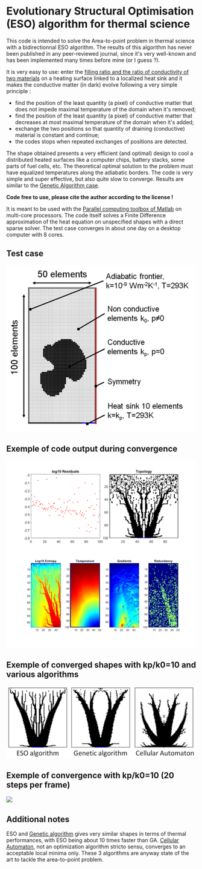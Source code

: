 # Evolutionary Structural Optimisation (ESO) algorithm for thermal science

This code is intended to solve the Area-to-point problem in thermal science with a bidirectionnal ESO algorithm. The results of this algorithm has never been published in any peer-reviewed journal, since it's very well-known and has been implemented many times before mine (or I guess ?). 

It is very easy to use: enter the [filling ratio and the ratio of conductivity of two materials](https://github.com/Raphael-Boichot/Evolutionary-structural-optimisation-algorithm/blob/52292b1c7e9fa66d76323da1290d5751ec9052a2/Codes/Run_ESO_method.m#L9) on a heating surface linked to a localized heat sink and it makes the conductive matter (in dark) evolve following a very simple principle :
- find the position of the least quantity (a pixel) of conductive matter that does not impede maximal temperature of the domain when it's removed;
- find the position of the least quantity (a pixel) of conductive matter that decreases at most maximal temperature of the domain when it's added;
- exchange the two positions so that quantity of draining (conductive) material is constant and continue;
- the codes stops when repeated exchanges of positions are detected.
  
The shape obtained presents a very efficient (and optimal) design to cool a distributed heated surfaces like a computer chips, battery stacks, some parts of fuel cells, etc. The theoretical optimal solution to the problem must have equalized temperatures along the adiabatic borders. The code is very simple and super effective, but also quite slow to converge. Results are similar to the [Genetic Algorithm case](https://github.com/Raphael-Boichot/A-genetic-algorithm-for-topology-optimization-of-area-to-point-heat-conduction-problem).

**Code free to use, please cite the author according to the license !**

It is meant to be used with the [Parallel computing toolbox of Matlab](https://fr.mathworks.com/products/parallel-computing.html) on multi-core processors. The code itself solves a Finite Difference approximation of the heat equation on unspecified shapes with a direct sparse solver. The test case converges in about one day on a desktop computer with 8 cores.

## Test case
![test case](/Pictures/Test_case.png)

## Exemple of code output during convergence
![code output](Pictures/Code_Output.png)

## Exemple of converged shapes with kp/k0=10 and various algorithms
![](Pictures/Converges_cases.png)

## Exemple of convergence with kp/k0=10 (20 steps per frame)
![](Pictures/ESO_output.gif)

## Additional notes
ESO and [Genetic algorithm](https://github.com/Raphael-Boichot/A-genetic-algorithm-for-topology-optimization-of-area-to-point-heat-conduction-problem) gives very similar shapes in terms of thermal performances, with ESO being about 10 times faster than GA. [Cellular Automaton](https://github.com/Raphael-Boichot/Tree-network-structure-generation-for-heat-conduction-by-cellular-automaton), not an optimization algorithm stricto sensu, converges to an acceptable local minima only. These 3 algorithms are anyway state of the art to tackle the area-to-point problem.
